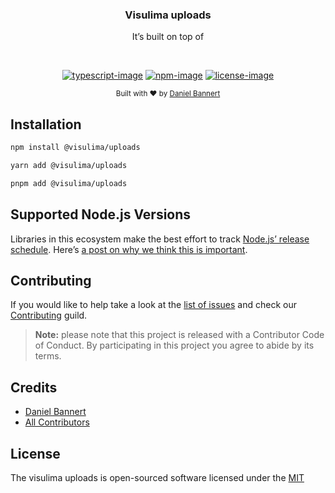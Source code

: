 <div align="center">
  <h3>Visulima uploads</h3>
  <p>

It’s built on top of


  </p>
</div>

<br />

<div align="center">

[![typescript-image]][typescript-url] [![npm-image]][npm-url] [![license-image]][license-url]

</div>

<div align="center">
  <sub>Built with ❤︎ by <a href="https://twitter.com/_prisis_">Daniel Bannert</a></sub>
</div>

## Installation

```sh
npm install @visulima/uploads
```

```sh
yarn add @visulima/uploads
```

```sh
pnpm add @visulima/uploads
```

## Supported Node.js Versions

Libraries in this ecosystem make the best effort to track
[Node.js’ release schedule](https://github.com/nodejs/release#release-schedule). Here’s [a
post on why we think this is important](https://medium.com/the-node-js-collection/maintainers-should-consider-following-node-js-release-schedule-ab08ed4de71a).

## Contributing

If you would like to help take a look at the [list of issues](https://github.com/visulima/visulima/issues) and check our [Contributing](.github/CONTRIBUTING.md) guild.

> **Note:** please note that this project is released with a Contributor Code of Conduct. By participating in this project you agree to abide by its terms.

## Credits

-   [Daniel Bannert](https://github.com/prisis)
-   [All Contributors](https://github.com/visulima/visulima/graphs/contributors)

## License

The visulima uploads is open-sourced software licensed under the [MIT][license-url]

[typescript-image]: https://img.shields.io/badge/Typescript-294E80.svg?style=for-the-badge&logo=typescript
[typescript-url]: "typescript"
[license-image]: https://img.shields.io/npm/l/@visulima/uploads?color=blueviolet&style=for-the-badge
[license-url]: LICENSE.md "license"
[npm-image]: https://img.shields.io/npm/v/@visulima/uploads/latest.svg?style=for-the-badge&logo=npm
[npm-url]: https://www.npmjs.com/package/@visulima/uploads/v/latest "npm"
